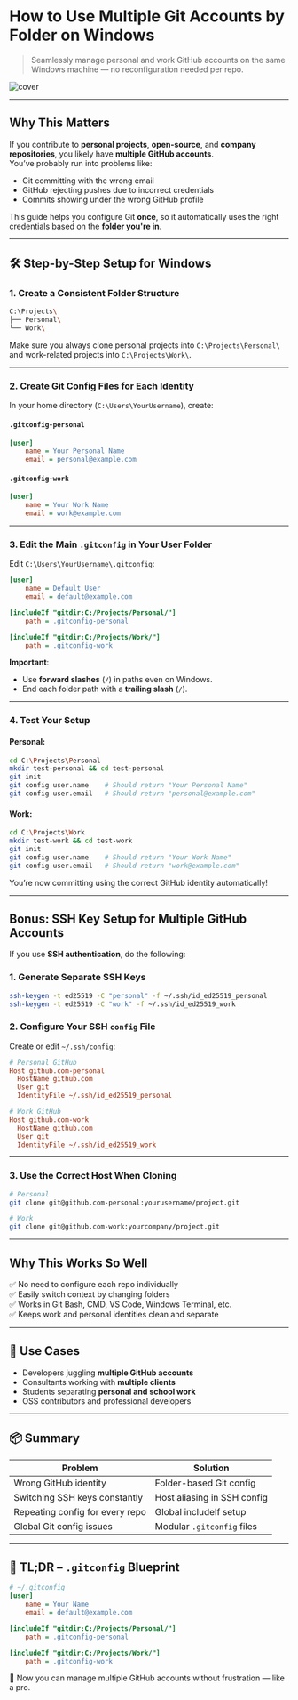 # How to Use Multiple Git Accounts by Folder on Windows

> Seamlessly manage personal and work GitHub accounts on the same Windows machine — no reconfiguration needed per repo.

![cover](https://iamchandra.com/assets/images/multgits.png)

---

##  Why This Matters

If you contribute to **personal projects**, **open-source**, and **company repositories**, you likely have **multiple GitHub accounts**.  
You’ve probably run into problems like:

- Git committing with the wrong email
- GitHub rejecting pushes due to incorrect credentials
- Commits showing under the wrong GitHub profile

This guide helps you configure Git **once**, so it automatically uses the right credentials based on the **folder you're in**.

---

## 🛠 Step-by-Step Setup for Windows

### 1. Create a Consistent Folder Structure

```bash
C:\Projects\
├── Personal\
└── Work\
```

Make sure you always clone personal projects into `C:\Projects\Personal\`  
and work-related projects into `C:\Projects\Work\`.

---

### 2. Create Git Config Files for Each Identity

In your home directory (`C:\Users\YourUsername`), create:

#### `.gitconfig-personal`
```ini
[user]
    name = Your Personal Name
    email = personal@example.com
```

#### `.gitconfig-work`
```ini
[user]
    name = Your Work Name
    email = work@example.com
```

---

### 3. Edit the Main `.gitconfig` in Your User Folder

Edit `C:\Users\YourUsername\.gitconfig`:

```ini
[user]
    name = Default User
    email = default@example.com

[includeIf "gitdir:C:/Projects/Personal/"]
    path = .gitconfig-personal

[includeIf "gitdir:C:/Projects/Work/"]
    path = .gitconfig-work
```

**Important**:
- Use **forward slashes** (`/`) in paths even on Windows.
- End each folder path with a **trailing slash** (`/`).

---

### 4. Test Your Setup

#### Personal:
```bash
cd C:\Projects\Personal
mkdir test-personal && cd test-personal
git init
git config user.name    # Should return "Your Personal Name"
git config user.email   # Should return "personal@example.com"
```

#### Work:
```bash
cd C:\Projects\Work
mkdir test-work && cd test-work
git init
git config user.name    # Should return "Your Work Name"
git config user.email   # Should return "work@example.com"
```

You’re now committing using the correct GitHub identity automatically!

---

## Bonus: SSH Key Setup for Multiple GitHub Accounts

If you use **SSH authentication**, do the following:

### 1. Generate Separate SSH Keys

```bash
ssh-keygen -t ed25519 -C "personal" -f ~/.ssh/id_ed25519_personal
ssh-keygen -t ed25519 -C "work" -f ~/.ssh/id_ed25519_work
```

### 2. Configure Your SSH `config` File

Create or edit `~/.ssh/config`:

```ini
# Personal GitHub
Host github.com-personal
  HostName github.com
  User git
  IdentityFile ~/.ssh/id_ed25519_personal

# Work GitHub
Host github.com-work
  HostName github.com
  User git
  IdentityFile ~/.ssh/id_ed25519_work
```

---

### 3. Use the Correct Host When Cloning

```bash
# Personal
git clone git@github.com-personal:yourusername/project.git

# Work
git clone git@github.com-work:yourcompany/project.git
```

---

## Why This Works So Well

✅ No need to configure each repo individually  
✅ Easily switch context by changing folders  
✅ Works in Git Bash, CMD, VS Code, Windows Terminal, etc.  
✅ Keeps work and personal identities clean and separate  

---

## 🧰 Use Cases

- Developers juggling **multiple GitHub accounts**
- Consultants working with **multiple clients**
- Students separating **personal and school work**
- OSS contributors and professional developers

---

## 📦 Summary

| Problem | Solution |
|--------|----------|
| Wrong GitHub identity | Folder-based Git config |
| Switching SSH keys constantly | Host aliasing in SSH config |
| Repeating config for every repo | Global includeIf setup |
| Global Git config issues | Modular `.gitconfig` files |

---

## 🧪 TL;DR – `.gitconfig` Blueprint

```ini
# ~/.gitconfig
[user]
    name = Your Name
    email = default@example.com

[includeIf "gitdir:C:/Projects/Personal/"]
    path = .gitconfig-personal

[includeIf "gitdir:C:/Projects/Work/"]
    path = .gitconfig-work
```

🔧 Now you can manage multiple GitHub accounts without frustration — like a pro.
